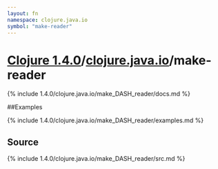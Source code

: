 ```yaml
---
layout: fn
namespace: clojure.java.io
symbol: "make-reader"
---
```


# [Clojure 1.4.0](../../)/[clojure.java.io](../)/make-reader

{% include 1.4.0/clojure.java.io/make_DASH_reader/docs.md %}

##Examples

{% include 1.4.0/clojure.java.io/make_DASH_reader/examples.md %}
## Source
{% include 1.4.0/clojure.java.io/make_DASH_reader/src.md %}

